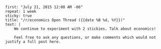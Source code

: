     first: "July 21, 2015 12:00 AM -06"
    repeat: 1 week
    sticky: true
    title: "/r/economics Open Thread ({{date %B %d, %Y}})"
    text: |
        We continue to experiment with 2 stickies. Talk about economics! 

		Feel free to ask any questions, or make comments which would not justify a full post here.